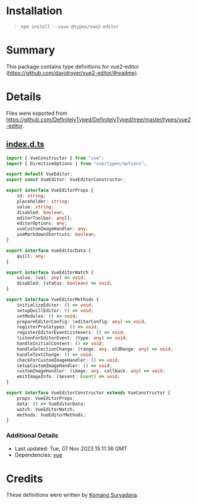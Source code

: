 # Installation
> `npm install --save @types/vue2-editor`

# Summary
This package contains type definitions for vue2-editor (https://github.com/davidroyer/vue2-editor/#readme).

# Details
Files were exported from https://github.com/DefinitelyTyped/DefinitelyTyped/tree/master/types/vue2-editor.
## [index.d.ts](https://github.com/DefinitelyTyped/DefinitelyTyped/tree/master/types/vue2-editor/index.d.ts)
````ts
import { VueConstructor } from "vue";
import { DirectiveOptions } from "vue/types/options";

export default VueEditor;
export const VueEditor: VueEditorConstructor;

export interface VueEditorProps {
    id: string;
    placeholder: string;
    value: string;
    disabled: boolean;
    editorToolbar: any[];
    editorOptions: any;
    useCustomImageHandler: any;
    useMarkdownShortcuts: boolean;
}

export interface VueEditorData {
    quill: any;
}

export interface VueEditorWatch {
    value: (val: any) => void;
    disabled: (status: boolean) => void;
}

export interface VueEditorMethods {
    initializeEditor: () => void;
    setupQuillEditor: () => void;
    setModules: () => void;
    prepareEditorConfig: (editorConfig: any) => void;
    registerPrototypes: () => void;
    registerEditorEventListeners: () => void;
    listenForEditorEvent: (type: any) => void;
    handleInitialContent: () => void;
    handleSelectionChange: (range: any, oldRange: any) => void;
    handleTextChange: () => void;
    checkForCustomImageHandler: () => void;
    setupCustomImageHandler: () => void;
    customImageHandler: (image: any, callback: any) => void;
    emitImageInfo: ($event: Event) => void;
}

export interface VueEditorConstructor extends VueConstructor {
    props: VueEditorProps;
    data: () => VueEditorData;
    watch: VueEditorWatch;
    methods: VueEditorMethods;
}

````

### Additional Details
 * Last updated: Tue, 07 Nov 2023 15:11:36 GMT
 * Dependencies: [vue](https://npmjs.com/package/vue)

# Credits
These definitions were written by [Komang Suryadana](https://github.com/suryadana).
